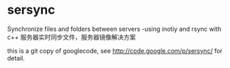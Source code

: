 # sersync

Synchronize files and folders between servers -using inotiy and rsync with c++ 服务器实时同步文件，服务器镜像解决方案

this is a git copy of googlecode, see http://code.google.com/p/sersync/ for detail.
